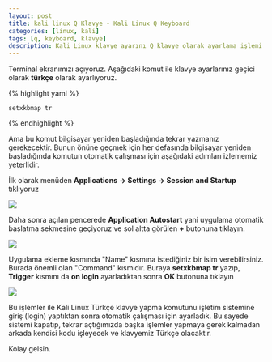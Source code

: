 ```yaml
---
layout: post
title: kali linux Q Klavye - Kali Linux Q Keyboard
categories: [linux, kali]
tags: [q, keyboard, klavye]
description: Kali Linux klavye ayarını Q klavye olarak ayarlama işlemi
---
```


Terminal ekranımızı açıyoruz. Aşağıdaki komut ile klavye ayarlarınız geçici olarak **türkçe** olarak ayarlıyoruz.

{% highlight yaml %}

    setxkbmap tr

{% endhighlight %}

Ama bu komut bilgisayar yeniden başladığında tekrar yazmanız gerekecektir.
Bunun önüne geçmek için her defasında bilgisayar yeniden başladığında komutun otomatik çalışması için aşağıdaki adımları izlememiz yeterlidir.

İlk olarak menüden **Applications -> Settings -> Session and Startup** tıklıyoruz

<img src="https://raw.githubusercontent.com/ferhatakbulut/ferhatakbulut.github.io/main/image/kl1.png">

Daha sonra açılan pencerede **Application Autostart** yani uygulama otomatik başlatma sekmesine geçiyoruz ve sol altta görülen **+** butonuna tıklayın.

<img src="https://raw.githubusercontent.com/ferhatakbulut/ferhatakbulut.github.io/main/image/kl2.png">

Uygulama ekleme kısmında "Name" kısmına istediğiniz bir isim verebilirsiniz. Burada önemli olan "Command" kısmıdır. Buraya **setxkbmap tr** yazıp, 
**Trigger** kısmını da **on login** ayarladıktan sonra **OK** butonuna tıklayın

<img src="https://raw.githubusercontent.com/ferhatakbulut/ferhatakbulut.github.io/main/image/kl3.png">

Bu işlemler ile Kali Linux Türkçe klavye yapma komutunu işletim sistemine giriş (login) yaptıktan sonra otomatik çalışması için ayarladık. 
Bu sayede sistemi kapatıp, tekrar açtığımızda başka işlemler yapmaya gerek kalmadan arkada kendisi kodu işleyecek ve klavyemiz Türkçe olacaktır.

Kolay gelsin.

